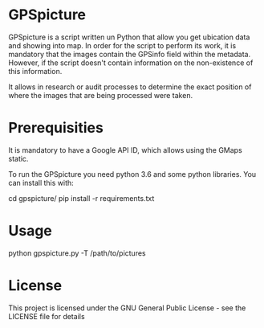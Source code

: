 # GPSpicture

GPSpicture is a script written un Python that allow you get ubication data and showing into map. In order for the script to perform its work, it is mandatory that the images contain the GPSinfo field within the metadata. However, if the script doesn't contain information on the non-existence of this information.

It allows in research or audit processes to determine the exact position of where the images that are being processed were taken.


# Prerequisities

It is mandatory to have a Google API ID, which allows using the GMaps static.

To run the GPSpicture you need python 3.6 and some python libraries. You can install this with:

cd gpspicture/
pip install -r requirements.txt

# Usage

python gpspicture.py -T <type select> /path/to/pictures
  
  
#  License
This project is licensed under the GNU General Public License - see the LICENSE file for details

